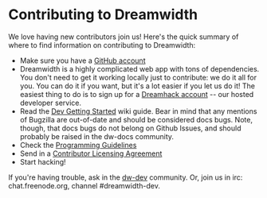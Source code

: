 # Contributing to Dreamwidth

We love having new contributors join us! Here's the quick summary of where to find information on contributing to Dreamwidth:

* Make sure you have a [GitHub account](https://github.com/signup/free)
* Dreamwidth is a highly complicated web app with tons of dependencies. You don't need to get it working locally just to contribute: we do it all for you. You can do it if you want, but it's a lot easier if you let us do it! The easiest thing to do is to sign up for a [Dreamhack account](http://hack.dreamwidth.net/) -- our hosted developer service.
* Read the [Dev Getting Started](http://wiki.dwscoalition.org/wiki/index.php/Dev_Getting_Started) wiki guide.  Bear in mind that any mentions of Bugzilla are out-of-date and should be considered docs bugs.  Note, though, that docs bugs do not belong on Github Issues, and should probably be raised in the dw-docs community.
* Check the [Programming Guidelines](http://wiki.dwscoalition.org/wiki/index.php/Programming_Guidelines)
* Send in a [Contributor Licensing Agreement](http://wiki.dwscoalition.org/wiki/index.php/Contributor_Licensing_Agreement)
* Start hacking!

If you're having trouble, ask in the [dw-dev](http://dw-dev.dreamwidth.org) community. Or, join us in irc: chat.freenode.org, channel #dreamwidth-dev.
